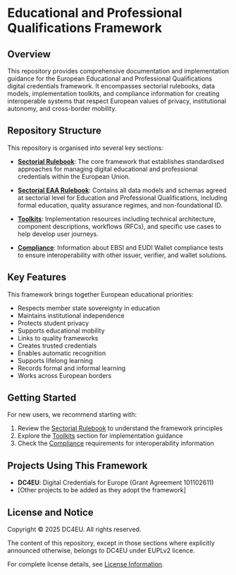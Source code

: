 # Educational and Professional Qualifications Framework

## Overview

This repository provides comprehensive documentation and implementation guidance for the European Educational and Professional Qualifications digital credentials framework. It encompasses sectorial rulebooks, data models, implementation toolkits, and compliance information for creating interoperable systems that respect European values of privacy, institutional autonomy, and cross-border mobility.

## Repository Structure

This repository is organised into several key sections:

- **[Sectorial Rulebook](./sectorial-rulebook/)**: The core framework that establishes standardised approaches for managing digital educational and professional credentials within the European Union.

- **[Sectorial EAA Rulebook](./sectorial-eaa-rulebook/)**: Contains all data models and schemas agreed at sectorial level for Education and Professional Qualifications, including formal education, quality assurance regimes, and non-foundational ID.

- **[Toolkits](./toolkits/)**: Implementation resources including technical architecture, component descriptions, workflows (RFCs), and specific use cases to help develop user journeys.

- **[Compliance](./compliance/)**: Information about EBSI and EUDI Wallet compliance tests to ensure interoperability with other issuer, verifier, and wallet solutions.

## Key Features

This framework brings together European educational priorities:

- Respects member state sovereignty in education
- Maintains institutional independence
- Protects student privacy
- Supports educational mobility
- Links to quality frameworks
- Creates trusted credentials
- Enables automatic recognition
- Supports lifelong learning
- Records formal and informal learning
- Works across European borders

## Getting Started

For new users, we recommend starting with:

1. Review the [Sectorial Rulebook](./sectorial-rulebook/) to understand the framework principles
2. Explore the [Toolkits](./toolkits/) section for implementation guidance
3. Check the [Compliance](./compliance/) requirements for interoperability information

## Projects Using This Framework

- **DC4EU**: Digital Credentials for Europe (Grant Agreement 101102611)
- [Other projects to be added as they adopt the framework]

## License and Notice

Copyright © 2025 DC4EU. All rights reserved.

The content of this repository, except in those sections where explicitly announced otherwise, belongs to DC4EU under EUPLv2 licence.

For complete license details, see [License Information](./docs/license.md).
